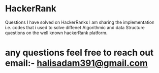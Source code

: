 # HackerRank
Questions I have solved on HackerRanks 
I am sharing the implementation i.e. codes that i used to solve diffenet Algorithmic and data Structure questions on the well known hackerRank platform.

# any questions feel free to reach out email:- halisadam391@gmail.com
